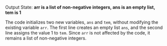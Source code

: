 Output State: **arr is a list of non-negative integers, ans is an empty list, tem is 1**

The code initializes two new variables, `ans` and `tem`, without modifying the existing variable `arr`. The first line creates an empty list `ans`, and the second line assigns the value 1 to `tem`. Since `arr` is not affected by the code, it remains a list of non-negative integers.